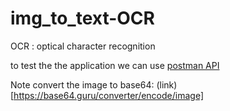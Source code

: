 # img_to_text-OCR


OCR : optical character recognition


to test the the application we can use [postman API](https://www.postman.com/)

Note convert the image to base64: (link)[https://base64.guru/converter/encode/image]
